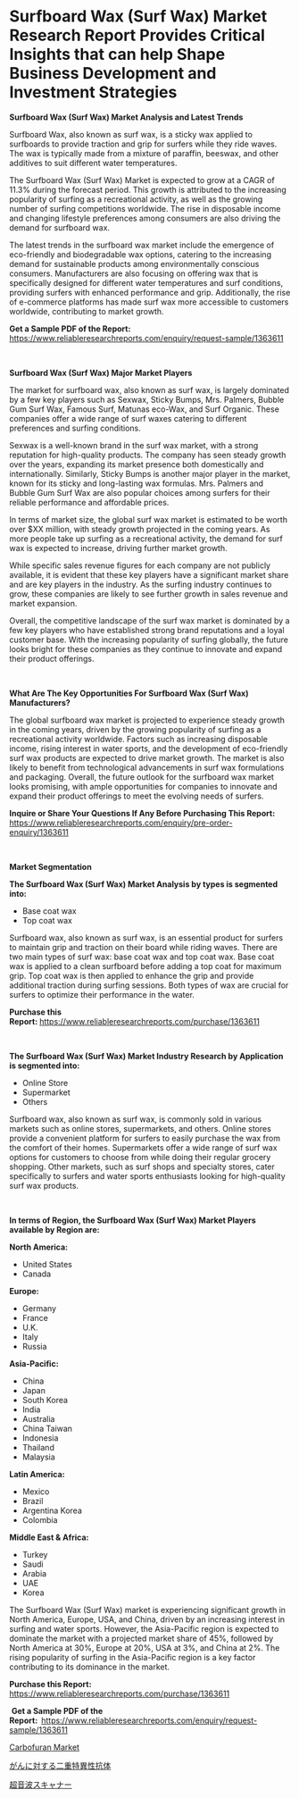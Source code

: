 <p><h1>Surfboard Wax (Surf Wax) Market Research Report Provides Critical Insights that can help Shape Business Development and Investment Strategies</h1></p><p><strong>Surfboard Wax (Surf Wax) Market Analysis and Latest Trends</strong></p>
<p><p>Surfboard Wax, also known as surf wax, is a sticky wax applied to surfboards to provide traction and grip for surfers while they ride waves. The wax is typically made from a mixture of paraffin, beeswax, and other additives to suit different water temperatures. </p><p>The Surfboard Wax (Surf Wax) Market is expected to grow at a CAGR of 11.3% during the forecast period. This growth is attributed to the increasing popularity of surfing as a recreational activity, as well as the growing number of surfing competitions worldwide. The rise in disposable income and changing lifestyle preferences among consumers are also driving the demand for surfboard wax.</p><p>The latest trends in the surfboard wax market include the emergence of eco-friendly and biodegradable wax options, catering to the increasing demand for sustainable products among environmentally conscious consumers. Manufacturers are also focusing on offering wax that is specifically designed for different water temperatures and surf conditions, providing surfers with enhanced performance and grip. Additionally, the rise of e-commerce platforms has made surf wax more accessible to customers worldwide, contributing to market growth.</p></p>
<p><strong>Get a Sample PDF of the Report:&nbsp;</strong> <a href="https://www.reliableresearchreports.com/enquiry/request-sample/1363611">https://www.reliableresearchreports.com/enquiry/request-sample/1363611</a></p>
<p>&nbsp;</p>
<p><strong>Surfboard Wax (Surf Wax) Major Market Players</strong></p>
<p><p>The market for surfboard wax, also known as surf wax, is largely dominated by a few key players such as Sexwax, Sticky Bumps, Mrs. Palmers, Bubble Gum Surf Wax, Famous Surf, Matunas eco-Wax, and Surf Organic. These companies offer a wide range of surf waxes catering to different preferences and surfing conditions.</p><p>Sexwax is a well-known brand in the surf wax market, with a strong reputation for high-quality products. The company has seen steady growth over the years, expanding its market presence both domestically and internationally. Similarly, Sticky Bumps is another major player in the market, known for its sticky and long-lasting wax formulas. Mrs. Palmers and Bubble Gum Surf Wax are also popular choices among surfers for their reliable performance and affordable prices.</p><p>In terms of market size, the global surf wax market is estimated to be worth over $XX million, with steady growth projected in the coming years. As more people take up surfing as a recreational activity, the demand for surf wax is expected to increase, driving further market growth.</p><p>While specific sales revenue figures for each company are not publicly available, it is evident that these key players have a significant market share and are key players in the industry. As the surfing industry continues to grow, these companies are likely to see further growth in sales revenue and market expansion.</p><p>Overall, the competitive landscape of the surf wax market is dominated by a few key players who have established strong brand reputations and a loyal customer base. With the increasing popularity of surfing globally, the future looks bright for these companies as they continue to innovate and expand their product offerings.</p></p>
<p>&nbsp;</p>
<p><strong>What Are The Key Opportunities For Surfboard Wax (Surf Wax) Manufacturers?</strong></p>
<p><p>The global surfboard wax market is projected to experience steady growth in the coming years, driven by the growing popularity of surfing as a recreational activity worldwide. Factors such as increasing disposable income, rising interest in water sports, and the development of eco-friendly surf wax products are expected to drive market growth. The market is also likely to benefit from technological advancements in surf wax formulations and packaging. Overall, the future outlook for the surfboard wax market looks promising, with ample opportunities for companies to innovate and expand their product offerings to meet the evolving needs of surfers.</p></p>
<p><strong>Inquire or Share Your Questions If Any Before Purchasing This Report:</strong> <a href="https://www.reliableresearchreports.com/enquiry/pre-order-enquiry/1363611">https://www.reliableresearchreports.com/enquiry/pre-order-enquiry/1363611</a></p>
<p>&nbsp;</p>
<p><strong>Market Segmentation</strong></p>
<p><strong>The Surfboard Wax (Surf Wax) Market Analysis by types is segmented into:</strong></p>
<p><ul><li>Base coat wax</li><li>Top coat wax</li></ul></p>
<p><p>Surfboard wax, also known as surf wax, is an essential product for surfers to maintain grip and traction on their board while riding waves. There are two main types of surf wax: base coat wax and top coat wax. Base coat wax is applied to a clean surfboard before adding a top coat for maximum grip. Top coat wax is then applied to enhance the grip and provide additional traction during surfing sessions. Both types of wax are crucial for surfers to optimize their performance in the water.</p></p>
<p><strong>Purchase this Report:&nbsp;</strong><a href="https://www.reliableresearchreports.com/purchase/1363611">https://www.reliableresearchreports.com/purchase/1363611</a></p>
<p>&nbsp;</p>
<p><strong>The Surfboard Wax (Surf Wax) Market Industry Research by Application is segmented into:</strong></p>
<p><ul><li>Online Store</li><li>Supermarket</li><li>Others</li></ul></p>
<p><p>Surfboard wax, also known as surf wax, is commonly sold in various markets such as online stores, supermarkets, and others. Online stores provide a convenient platform for surfers to easily purchase the wax from the comfort of their homes. Supermarkets offer a wide range of surf wax options for customers to choose from while doing their regular grocery shopping. Other markets, such as surf shops and specialty stores, cater specifically to surfers and water sports enthusiasts looking for high-quality surf wax products.</p></p>
<p>&nbsp;</p>
<p><strong>In terms of Region, the Surfboard Wax (Surf Wax) Market Players available by Region are:</strong></p>
<p>
    <p> <strong> North America: </strong>
        <ul>
            <li>United States</li>
            <li>Canada</li>
        </ul>
        </p> 
    <p> <strong> Europe: </strong>
        <ul>
            <li>Germany</li>
            <li>France</li>
            <li>U.K.</li>
            <li>Italy</li>
            <li>Russia</li>
        </ul>
        </p> 
    <p> <strong> Asia-Pacific: </strong>
        <ul>
            <li>China</li>
            <li>Japan</li>
            <li>South Korea</li>
            <li>India</li>
            <li>Australia</li>
            <li>China Taiwan</li>
            <li>Indonesia</li>
            <li>Thailand</li>
            <li>Malaysia</li>
        </ul>
        </p> 
    <p> <strong> Latin America: </strong>
        <ul>
            <li>Mexico</li>
            <li>Brazil</li>
            <li>Argentina Korea</li>
            <li>Colombia</li>
        </ul>
        </p> 
    <p> <strong> Middle East & Africa: </strong>
        <ul>
            <li>Turkey</li>
            <li>Saudi</li>
            <li>Arabia</li>
            <li>UAE</li>
            <li>Korea</li>
        </ul>
    </p>
    </p>
<p><p>The Surfboard Wax (Surf Wax) market is experiencing significant growth in North America, Europe, USA, and China, driven by an increasing interest in surfing and water sports. However, the Asia-Pacific region is expected to dominate the market with a projected market share of 45%, followed by North America at 30%, Europe at 20%, USA at 3%, and China at 2%. The rising popularity of surfing in the Asia-Pacific region is a key factor contributing to its dominance in the market.</p></p>
<p><strong>Purchase this Report: </strong><a href="https://www.reliableresearchreports.com/purchase/1363611">https://www.reliableresearchreports.com/purchase/1363611</a></p>
<p>&nbsp;<strong>Get a Sample PDF of the Report:&nbsp;&nbsp;</strong><a href="https://www.reliableresearchreports.com/enquiry/request-sample/1363611">https://www.reliableresearchreports.com/enquiry/request-sample/1363611</a></p>
<p><strong></strong></p>
<p><p><a href="https://carnation-joke-41f.notion.site/Carbofuran-Market-Size-Global-Industry-Overview-Market-Segmentation-and-Forecast-2024-to-2031-631f61fda6ce493ead32a5e0d7706696">Carbofuran Market</a></p><p><a href="https://github.com/vlcostes/Market-Research-Report-List-1/blob/main/42454697976.md">がんに対する二重特異性抗体</a></p><p><a href="https://github.com/EstaSprer20231/Market-Research-Report-List-1/blob/main/43455357977.md">超音波スキャナー</a></p></p>